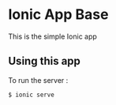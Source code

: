 Ionic App Base
=====================

This is the simple Ionic app

## Using this app

To run the server :

```bash
$ ionic serve
```
